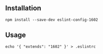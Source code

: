 ## Installation

```
npm install --save-dev eslint-config-1602
```

## Usage

```
echo '{ "extends": "1602" }' > .eslintrc
```
